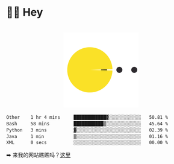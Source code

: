 
# 👋🏻 Hey
<div align="center">
	<br>
	<img src="https://raw.githubusercontent.com/Aniket965/Aniket965/master/pacman.svg?sanitize=true" width="200" height="200">
	<br>
</div>

<!--START_SECTION:waka-->

```txt
Other    1 hr 4 mins     ████████████▓░░░░░░░░░░░░   50.81 %
Bash     58 mins         ███████████▒░░░░░░░░░░░░░   45.64 %
Python   3 mins          ▓░░░░░░░░░░░░░░░░░░░░░░░░   02.39 %
Java     1 min           ▒░░░░░░░░░░░░░░░░░░░░░░░░   01.16 %
XML      0 secs          ░░░░░░░░░░░░░░░░░░░░░░░░░   00.00 %
```

<!--END_SECTION:waka-->

 ➡️  来我的网站瞧瞧吗？[这里](https://www.shaolongfei.com)

